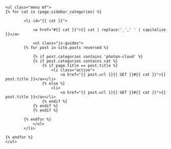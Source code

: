 <aside class="mod rightCol">

    <ul class="menu mT">
    {% for cat in (page.sidebar_categories) %}
    
            <li id="{{ cat }}">
            
                <a href="#{{ cat }}">{{ cat | replace:'_',' ' | capitalize }}</a>
                
                <ul class="js-guides">
            {% for post in site.posts reversed %}
            
                {% if post.categories contains 'photon-cloud' %}
                {% if post.categories contains cat %}
                    {% if page.title == post.title %}
                        <li class="active">
                            <a href="{{ post.url }}{{ GET }}#{{ cat }}">{{ post.title }}</a></li>
                    {% else %}
                        <li>
                            <a href="{{ post.url }}{{ GET }}#{{ cat }}">{{ post.title }}</a></li>
                    {% endif %}
                {% endif %}
                {% endif %}
                
            {% endfor %}
                </ul>
            </li>
            
    {% endfor %}
    </ul>

</aside>